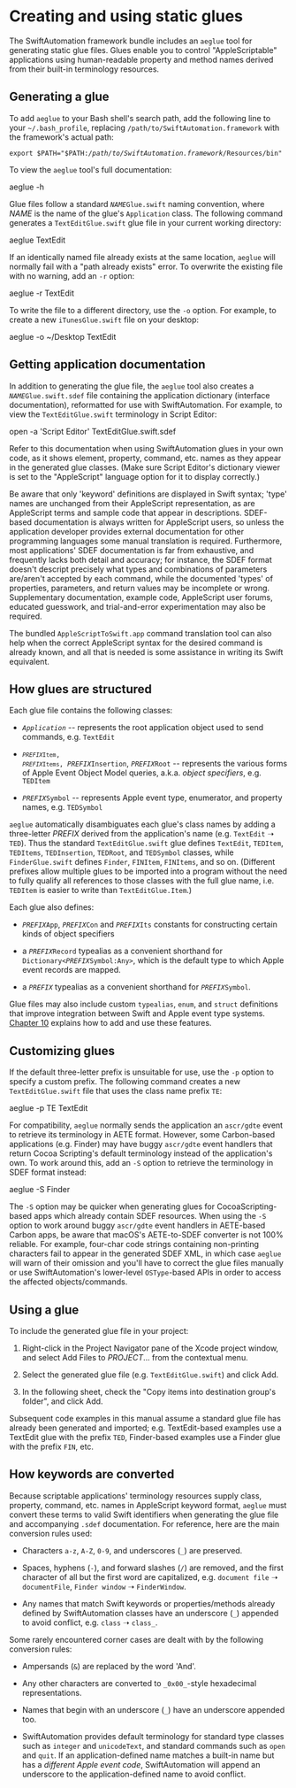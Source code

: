 # Creating and using static glues

The SwiftAutomation framework bundle includes an `aeglue` tool for generating static glue files. Glues enable you to control "AppleScriptable" applications using human-readable property and method names derived from their built-in terminology resources.


## Generating a glue

To add `aeglue` to your Bash shell's search path, add the following line to your `~/.bash_profile`, replacing `/path/to/SwiftAutomation.framework` with the framework's actual path:

<pre><code>export $PATH="$PATH:<var>/path/to/SwiftAutomation.framework</var>/Resources/bin"</code></pre>

To view the `aeglue` tool's full documentation:

  aeglue -h

Glue files follow a standard <code><var>NAME</var>Glue.swift</code> naming convention, where <var>NAME</var> is the name of the glue's `Application` class. The following command generates a `TextEditGlue.swift` glue file in your current working directory:

  aeglue TextEdit

If an identically named file already exists at the same location, `aeglue` will normally fail with a "path already exists" error. To overwrite the existing file with no warning, add an `-r` option:

  aeglue -r TextEdit

To write the file to a different directory, use the `-o` option. For example, to create a new `iTunesGlue.swift` file on your desktop:

  aeglue -o ~/Desktop TextEdit


## Getting application documentation

In addition to generating the glue file, the `aeglue` tool also creates a <code><var>NAME</var>Glue.swift.sdef</code> file containing the application dictionary (interface documentation), reformatted for use with SwiftAutomation. For example, to view the `TextEditGlue.swift` terminology in Script Editor: 

  open -a 'Script Editor' TextEditGlue.swift.sdef

Refer to this documentation when using SwiftAutomation glues in your own code, as it shows element, property, command, etc. names as they appear in the generated glue classes. (Make sure Script Editor's dictionary viewer is set to the "AppleScript" language option for it to display correctly.) 

Be aware that only 'keyword' definitions are displayed in Swift syntax; 'type' names are unchanged from their AppleScript representation, as are AppleScript terms and sample code that appear in descriptions. SDEF-based documentation is always written for AppleScript users, so unless the application developer provides external documentation for other programming languages some manual translation is required. Furthermore, most applications' SDEF documentation is far from exhaustive, and frequently lacks both detail and accuracy; for instance, the SDEF format doesn't descript  precisely what types and combinations of parameters are/aren't accepted by each command, while the documented 'types' of properties, parameters, and return values may be incomplete or wrong. Supplementary documentation, example code, AppleScript user forums, educated guesswork, and trial-and-error experimentation may also be required.

The bundled `AppleScriptToSwift.app` command translation tool can also help when the correct AppleScript syntax for the desired command is already known, and all that is needed is some assistance in writing its Swift equivalent.


## How glues are structured

Each glue file contains the following classes:

* <code><var>Application</var></code> -- represents the root application object used to send commands, e.g. `TextEdit`

* <code><code><var>PREFIX</var>Item</code>, <code><var>PREFIX</var>Items</code>, <var>PREFIX</var>Insertion</code>, <code><var>PREFIX</var>Root</code> -- represents the various forms of Apple Event Object Model queries, a.k.a. _object specifiers_, e.g. `TEDItem`

* <code><var>PREFIX</var>Symbol</code> -- represents Apple event type, enumerator, and property names, e.g. `TEDSymbol`

`aeglue` automatically disambiguates each glue's class names by adding a three-letter <var>PREFIX</var> derived from the application's name (e.g. `TextEdit` ➝ `TED`). Thus the standard `TextEditGlue.swift` glue defines `TextEdit`, `TEDItem`, `TEDItems`, `TEDInsertion`, `TEDRoot`, and `TEDSymbol` classes, while `FinderGlue.swift` defines `Finder`, `FINItem`, `FINItems`, and so on. (Different prefixes allow multiple glues to be imported into a program without the need to fully qualify all references to those classes with the full glue name, i.e. `TEDItem` is easier to write than `TextEditGlue.Item`.)

Each glue also defines:

* <code><var>PREFIX</var>App</code>, <code><var>PREFIX</var>Con</code> and <code><var>PREFIX</var>Its</code> constants for constructing certain kinds of object specifiers

* a <code><var>PREFIX</var>Record</code> typealias as a convenient shorthand for <code>Dictionary&lt;<var>PREFIX</var>Symbol:Any&gt;</code>, which is the default type to which Apple event records are mapped.

* a <code><var>PREFIX</var></code> typealias as a convenient shorthand for <code><var>PREFIX</var>Symbol</code>.

Glue files may also include custom `typealias`, `enum`, and `struct` definitions that improve integration between Swift and Apple event type systems. [Chapter 10](advanced-type-support.html) explains how to add and use these features.


## Customizing glues

If the default three-letter prefix is unsuitable for use, use the `-p` option to specify a custom prefix. The following command creates a new `TextEditGlue.swift` file that uses the class name prefix `TE`:

  aeglue -p TE TextEdit

For compatibility, `aeglue` normally sends the application an `ascr/gdte` event to retrieve its terminology in AETE format. However, some Carbon-based applications (e.g. Finder) may have buggy `ascr/gdte` event handlers that return Cocoa Scripting's default terminology instead of the application's own. To work around this, add an `-S` option to retrieve the terminology in SDEF format instead:

  aeglue -S Finder

The `-S` option may be quicker when generating glues for CocoaScripting-based apps which already contain SDEF resources. When using the `-S` option to work around buggy `ascr/gdte` event handlers in AETE-based Carbon apps, be aware that macOS's AETE-to-SDEF converter is not 100% reliable. For example, four-char code strings containing non-printing characters fail to appear in the generated SDEF XML, in which case `aeglue` will warn of their omission and you'll have to correct the glue files manually or use SwiftAutomation's lower-level `OSType`-based APIs in order to access the affected objects/commands.


## Using a glue

To include the generated glue file in your project:

1. Right-click in the Project Navigator pane of the Xcode project window, and select Add Files to <var>PROJECT</var>... from the contextual menu.

2. Select the generated glue file (e.g. `TextEditGlue.swift`) and click Add.

3. In the following sheet, check the "Copy items into destination group's folder", and click Add.


<p class="hilitebox">Subsequent code examples in this manual assume a standard glue file has already been generated and imported; e.g. TextEdit-based examples use a TextEdit glue with the prefix <code>TED</code>, Finder-based examples use a Finder glue with the prefix <code>FIN</code>, etc.</p>


## How keywords are converted

Because scriptable applications' terminology resources supply class, property, command, etc. names in AppleScript keyword format, `aeglue` must convert these terms to valid Swift identifiers when generating the glue file and accompanying `.sdef` documentation. For reference, here are the main conversion rules used:

* Characters `a-z`, `A-Z`, `0-9`, and underscores (`_`) are preserved.

* Spaces, hyphens (`-`), and forward slashes (`/`) are removed, and the first character of all but the first word are capitalized, e.g. `document file` ➝ `documentFile`, `Finder window` ➝ `FinderWindow`.

* Any names that match Swift keywords or properties/methods already defined by SwiftAutomation classes have an underscore (`_`) appended to avoid conflict, e.g. `class` ➝ `class_`.


Some rarely encountered corner cases are dealt with by the following conversion rules:

* Ampersands (`&`) are replaced by the word 'And'.

* Any other characters are converted to `_0x00_`-style hexadecimal representations.

* Names that begin with an underscore (`_`) have an underscore appended too.

* SwiftAutomation provides default terminology for standard type classes such as `integer` and `unicodeText`, and standard commands such as `open` and `quit`. If an application-defined name matches a built-in name but has a _different Apple event code_, SwiftAutomation will append an underscore to the application-defined name to avoid conflict.


